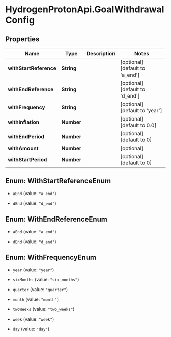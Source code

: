 # HydrogenProtonApi.GoalWithdrawalConfig

## Properties
Name | Type | Description | Notes
------------ | ------------- | ------------- | -------------
**withStartReference** | **String** |  | [optional] [default to 'a_end']
**withEndReference** | **String** |  | [optional] [default to 'd_end']
**withFrequency** | **String** |  | [optional] [default to 'year']
**withInflation** | **Number** |  | [optional] [default to 0.0]
**withEndPeriod** | **Number** |  | [optional] [default to 0]
**withAmount** | **Number** |  | [optional] 
**withStartPeriod** | **Number** |  | [optional] [default to 0]


<a name="WithStartReferenceEnum"></a>
## Enum: WithStartReferenceEnum


* `aEnd` (value: `"a_end"`)

* `dEnd` (value: `"d_end"`)




<a name="WithEndReferenceEnum"></a>
## Enum: WithEndReferenceEnum


* `aEnd` (value: `"a_end"`)

* `dEnd` (value: `"d_end"`)




<a name="WithFrequencyEnum"></a>
## Enum: WithFrequencyEnum


* `year` (value: `"year"`)

* `sixMonths` (value: `"six_months"`)

* `quarter` (value: `"quarter"`)

* `month` (value: `"month"`)

* `twoWeeks` (value: `"two_weeks"`)

* `week` (value: `"week"`)

* `day` (value: `"day"`)





